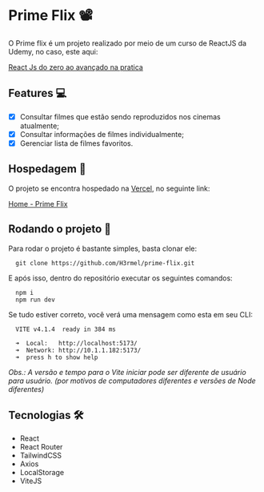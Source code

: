 # Prime Flix 📽️

O Prime flix é um projeto realizado por meio de um curso de ReactJS da Udemy, no caso, este aqui:

[React Js do zero ao avançado na pratica](https://www.udemy.com/course/curso-reactjs/)

## Features 💻

- [x] Consultar filmes que estão sendo reproduzidos nos cinemas atualmente;
- [x] Consultar informações de filmes individualmente;
- [x] Gerenciar lista de filmes favoritos.

## Hospedagem 🏨

O projeto se encontra hospedado na [Vercel](https://vercel.com), no seguinte link:

[Home - Prime Flix](https://prime-flix-h3rmel.vercel.app/)

## Rodando o projeto  🚀

Para rodar o projeto é bastante simples, basta clonar ele:

```
  git clone https://github.com/H3rmel/prime-flix.git
```

E após isso, dentro do repositório executar os seguintes comandos:

```
  npm i
  npm run dev
```

Se tudo estiver correto, você verá uma mensagem como esta em seu CLI:

```
  VITE v4.1.4  ready in 384 ms

  ➜  Local:   http://localhost:5173/
  ➜  Network: http://10.1.1.182:5173/
  ➜  press h to show help
```

*Obs.: A versão e tempo para o Vite iniciar pode ser diferente de usuário para usuário. (por motivos de computadores diferentes e versões de Node diferentes)*

## Tecnologias 🛠️

- React
- React Router
- TailwindCSS
- Axios
- LocalStorage
- ViteJS
